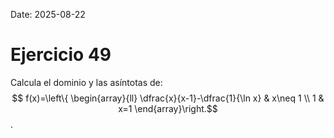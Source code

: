 Date: 2025-08-22

# Ejercicio 49

 
Calcula el dominio y las asíntotas de:  $$ f(x)=\left\{ \begin{array}{ll}
 \dfrac{x}{x-1}-\dfrac{1}{\ln x} &  x\neq 1 \\
 1 &  x=1
\end{array}\right.$$  .
